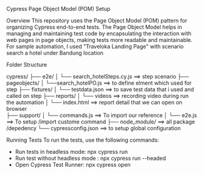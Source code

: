 Cypress Page Object Model (POM) Setup

Overview
This repository uses the Page Object Model (POM) pattern for organizing Cypress end-to-end tests. 
The Page Object Model helps in managing and maintaining test code by encapsulating the interaction with web pages in page objects, making tests more readable and maintainable.
For sample automation, I used "Traveloka Landing Page" with scenario search a hotel under Bandung location

Folder Structure

cypress/
├── e2e/
│   └── search_hotelSteps.cy.js ==> step scenario
├── pageobjects/
│   └──search_hotelPO.js ==> to define elment which used for step 
├── fixtures/
│   └── testdata.json ==> to save test data that i used and called on step
├── reports/
│   └── videos ==> recording video during run the automation
│   └── index.html ==> report detail that we can open on browser    
├── support/
│   └── commands.js ==> To import our reference
│   └── e2e.js ==> To setup /import custome command
├── node_module/ ==> all package /depedency 
└── cypressconfig.json ==> to setup global configuration

Running Tests
  To run the tests, use the following commands:

  - Run tests in headless mode: npx cypress run
  - Run test without headless mode : npx cypress run --headed
  - Open Cypress Test Runner: npx cypress open
